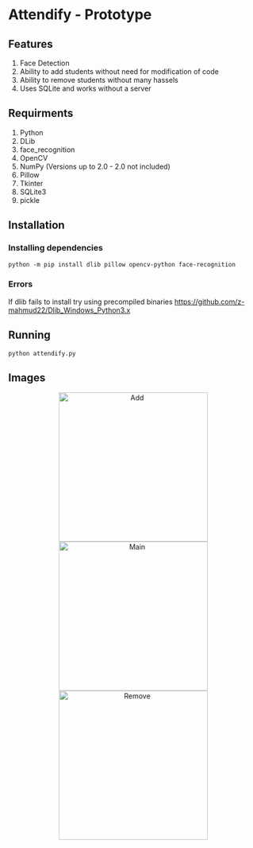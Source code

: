# Attendify - Prototype
## Features
  1. Face Detection
  2. Ability to add students without need for modification of code
  3. Ability to remove students without many hassels
  4. Uses SQLite and works without a server

## Requirments
  1. Python
  1. DLib
  2. face_recognition
  3. OpenCV
  4. NumPy (Versions up to 2.0 - 2.0 not included)
  5. Pillow
  6. Tkinter
  7. SQLite3
  8. pickle

## Installation
  ### Installing dependencies
  `python -m pip install dlib pillow opencv-python face-recognition `
  
  ### Errors
  If dlib fails to install try using precompiled binaries
  https://github.com/z-mahmud22/Dlib_Windows_Python3.x
  
## Running
  `python attendify.py`  
  
## Images
<p align="center">
  <img src="https://raw.githubusercontent.com/KarthikSambhuR/Attendify/refs/heads/main/screenshot/add.png" alt="Add" height="300">
  <img src="https://raw.githubusercontent.com/KarthikSambhuR/Attendify/refs/heads/main/screenshot/main.png" alt="Main" height="300">
  <img src="https://raw.githubusercontent.com/KarthikSambhuR/Attendify/refs/heads/main/screenshot/remove.png" alt="Remove" height="300">
</p>
